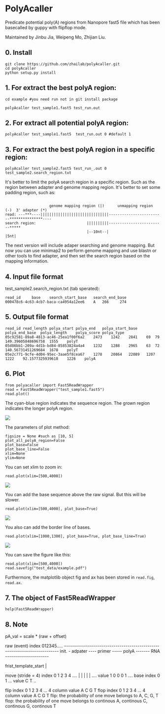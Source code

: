 # PolyAcaller

Predicate potential poly(A) regions from Nanopore fast5 file which has been basecalled by guppy with flipflop mode.

Maintained by Jinbu Jia, Weipeng Mo, Zhijian Liu.

## 0. Install

```
git clone https://github.com/zhailab/polyAcaller.git
cd polyAcaller
python setup.py install
````

## 1. For extract the best polyA region:

```
cd example #you need run not in git install package
```

```
polyAcaller test_sample1.fast5 test_run.out
```

## 2. For extract all potential polyA region:

```
polyAcaller test_sample1.fast5  test_run.out 0 #default 1
```

## 3. For extract the best polyA region in a specific region:

```
polyAcaller test_sample2.fast5 test_run_.out 0 test_sample2.search_region.txt
```

It's better to limit the polyA search region in a specific region. 
Such as the region between adapter and genome mapping region. It's
better to set some padding region, such as:
```

                    genome mapping region (|)      unmapping region (-)  3' adapter (*)
read: ---***----|||||||||||||||||||||||||||||||-------------------------***************----
search region:                       ||||||||||-------------------------*****
                                     |--10nt--|                         |5nt|
```

The next version will include adaper searching and genome mapping. But now
you can use minimap2 to perform genome mapping and use blastn or other tools to 
find adapter, and then set the search region based on the mapping information.

## 4. Input file format

test_sample2.search_region.txt (tab sperated):

```
read_id 	base 	search_start_base 	search_end_base
000478c6-4c63-4cb7-baca-ca4954a12ee6 	A 	266 	274
```

## 5. Output file format

```
read_id	read_length	polya_start	polya_end	polya_start_base	polya_end_base	polya_length	polya_score	polya_type
05c92581-89a8-4813-ac46-25ea1f00f6a2	2473	1242	2841	69	79	149.39605848696758	1555	polyT
05d86bb1-209a-4d1b-bd84-85853824a4a4	1232	1288	2965	63	72	140.56731451269684	1678	polyT
05e2c771-9cfe-4d04-95ec-3aae5f8cea67	1278	20864	22089	1207	1222	92.1577325939618	1226	polyA
```

## 6. Plot

```
from polyacaller import Fast5ReadWrapper
read = Fast5ReadWrapper("test_sample1.fast5")
read.plot()
```

The cyan-blue region indicates the sequence region.
The grown region indicates the longer polyA region.

![](img/polya_example1.png)

The parameters of plot method:
```
figsize = None #such as [10, 5]
plot_all_polyA_region=False 
plot_base=False
plot_base_line=False
xlim=None
ylim=None
```

You can set xlim to zoom in:
```
read.plot(xlim=[500,4000])
```

![](img/polya_example2.png)


You can add the base sequence above the raw signal.
But this will be slower.
```
read.plot(xlim=[500,4000], plot_base=True)
```

![](img/polya_example3.png)



You also can add the border line of bases.

```
read.plot(xlim=[1000,1300], plot_base=True, plot_base_line=True)
```

![](img/polya_example4.png)

You can save the figure like this:

```
read.plot(xlim=[500,4000])
read.savefig("test_data/example.pdf")
```

Furthermore, the matplotlib object fig and ax has been 
stored in `read.fig`, `read.ax`.

## 7. The object of Fast5ReadWrapper

```
help(Fast5ReadWrapper)
```


## 8. Note

pA_val = scale * (raw + offset)

raw (event) index  012345.....
                   ---------------------------------------------------------------------------
    init.          -
    adpater         ----
    primer              -----
    polyA                    -------
    RNA                             ----------------------


frist_template_start    |

move (stride = 4) index 0    1    2    3    4 ....
                        |    |    |    |    | ....
                  value 1    0    0    0    1 ....
base              index 0                   1 ...
                  value C                   T ..

flip              index 0    1    2    3    4 ...
    4 column value  A
                    C
                    G
                    T
flop              index 0    1    2    3    4 ...
    4 column value  A
                    C
                    G
                    T
flip: the probability of one move belongs to A, C, G, T
flop: the probability of one move belongs to continous A, continous C, continous G, continous T


